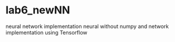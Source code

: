# lab6_newNN
neural network implementation neural without numpy and network implementation using Tensorflow
